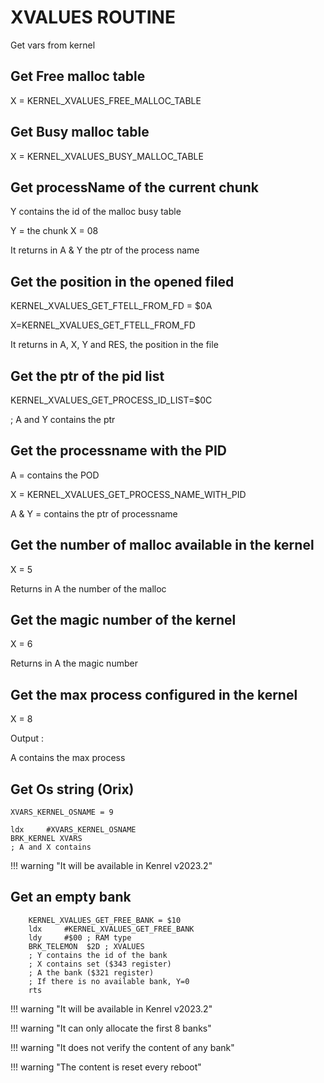 # XVALUES ROUTINE

Get vars from kernel

## Get Free malloc table

X = KERNEL_XVALUES_FREE_MALLOC_TABLE

## Get Busy malloc table

X = KERNEL_XVALUES_BUSY_MALLOC_TABLE

## Get processName of the current chunk

Y contains the id of the malloc busy table

Y = the chunk
X = 08

It returns in A & Y the ptr of the process name

## Get the position in the opened filed

KERNEL_XVALUES_GET_FTELL_FROM_FD = $0A

X=KERNEL_XVALUES_GET_FTELL_FROM_FD

It returns in A, X, Y and RES, the position in the file

## Get the ptr of the pid list

KERNEL_XVALUES_GET_PROCESS_ID_LIST=$0C

; A and Y contains the ptr

## Get the processname with the PID

A = contains the POD

X = KERNEL_XVALUES_GET_PROCESS_NAME_WITH_PID

A & Y = contains the ptr of processname

## Get the number of malloc available in the kernel

X = 5

Returns in A the number of the malloc

## Get the magic number of the kernel

X = 6

Returns in A the magic number

## Get the max process configured in the kernel

X = 8

Output :

A contains the max process

## Get Os string (Orix)

```ca65
XVARS_KERNEL_OSNAME = 9

ldx     #XVARS_KERNEL_OSNAME
BRK_KERNEL XVARS
; A and X contains
```

!!! warning "It will be available in Kenrel v2023.2"

## Get an empty bank

```ca65
    KERNEL_XVALUES_GET_FREE_BANK = $10
    ldx     #KERNEL_XVALUES_GET_FREE_BANK
    ldy     #$00 ; RAM type
    BRK_TELEMON  $2D ; XVALUES
    ; Y contains the id of the bank
    ; X contains set ($343 register)
    ; A the bank ($321 register)
    ; If there is no available bank, Y=0
    rts
```

!!! warning "It will be available in Kenrel v2023.2"

!!! warning "It can only allocate the first 8 banks"

!!! warning "It does not verify the content of any bank"

!!! warning "The content is reset every reboot"
